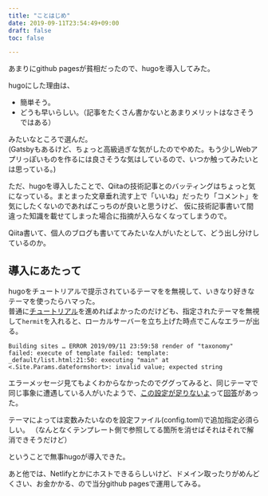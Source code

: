 ```yaml
---
title: "ことはじめ"
date: 2019-09-11T23:54:49+09:00
draft: false
toc: false

---
```


あまりにgithub pagesが貧相だったので、hugoを導入してみた。

hugoにした理由は、

- 簡単そう。
- どうも早いらしい。（記事をたくさん書かないとあまりメリットはなさそうではある）

みたいなところで選んだ。  
(Gatsbyもあるけど、ちょっと高級過ぎな気がしたのでやめた。もう少しWebアプリっぽいものを作るには良さそうな気はしているので、いつか触ってみたいとは思っている。)


ただ、hugoを導入したことで、Qiitaの技術記事とのバッティングはちょっと気になっている。まとまった文章垂れ流す上で「いいね」だったり「コメント」を気にしたくないのであればこっちのが良いと思うけど、
仮に技術記事書いて間違った知識を載せてしまった場合に指摘が入らなくなってしまうので。  

Qiita書いて、個人のブログも書いててみたいな人がいたとして、どう出し分けしているのか。


## 導入にあたって
hugoをチュートリアルで提示されているテーマをを無視して、いきなり好きなテーマを使ったらハマった。  
普通に[チュートリアル](https://gohugo.io/getting-started/quick-start/)を進めればよかったのだけども、指定されたテーマを無視して`hermit`を入れると、ローカルサーバーを立ち上げた時点でこんなエラーが出る。

```
Building sites … ERROR 2019/09/11 23:59:58 render of "taxonomy" failed: execute of template failed: template: _default/list.html:21:50: executing "main" at <.Site.Params.dateformshort>: invalid value; expected string
```

エラーメッセージ見てもよくわからなかったのでググってみると、同じテーマで同じ事象に遭遇している人がいたようで、[この設定が足りないよ](https://github.com/Track3/hermit/blob/3f7461d95d107895b359fbe910aebde666ed01fc/exampleSite/config.toml#L28-L32)って[回答](https://discourse.gohugo.io/t/quick-start-error/17310)があった。

テーマによっては変数みたいなのを設定ファイル(config.toml)で追加指定必須らしい。
（なんとなくテンプレート側で参照してる箇所を消せばそれはそれで解消できそうだけど）


ということで無事hugoが導入できた。


あと他では、Netlifyとかにホストできるらしいけど、ドメイン取ったりがめんどくさい、お金かかる、ので当分github pagesで運用してみる。

